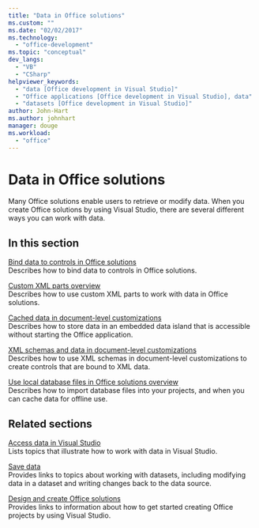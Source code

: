 ```yaml
---
title: "Data in Office solutions"
ms.custom: ""
ms.date: "02/02/2017"
ms.technology: 
  - "office-development"
ms.topic: "conceptual"
dev_langs: 
  - "VB"
  - "CSharp"
helpviewer_keywords: 
  - "data [Office development in Visual Studio]"
  - "Office applications [Office development in Visual Studio], data"
  - "datasets [Office development in Visual Studio]"
author: John-Hart
ms.author: johnhart
manager: douge
ms.workload: 
  - "office"
---
```

# Data in Office solutions
  Many Office solutions enable users to retrieve or modify data. When you create Office solutions by using Visual Studio, there are several different ways you can work with data.  
  
## In this section  
 [Bind data to controls in Office solutions](../vsto/binding-data-to-controls-in-office-solutions.md)  
 Describes how to bind data to controls in Office solutions.  
  
 [Custom XML parts overview](../vsto/custom-xml-parts-overview.md)  
 Describes how to use custom XML parts to work with data in Office solutions.  
  
 [Cached data in document-level customizations](../vsto/cached-data-in-document-level-customizations.md)  
 Describes how to store data in an embedded data island that is accessible without starting the Office application.  
  
 [XML schemas and data in document-level customizations](../vsto/xml-schemas-and-data-in-document-level-customizations.md)  
 Describes how to use XML schemas in document-level customizations to create controls that are bound to XML data.  
  
 [Use local database files in Office solutions overview](../vsto/using-local-database-files-in-office-solutions-overview.md)  
 Describes how to import database files into your projects, and when you can cache data for offline use.  
  
## Related sections  
 [Access data in Visual Studio](/visualstudio/data-tools/accessing-data-in-visual-studio)  
 Lists topics that illustrate how to work with data in Visual Studio.  
  
 [Save data](/visualstudio/data-tools/saving-data)  
 Provides links to topics about working with datasets, including modifying data in a dataset and writing changes back to the data source.  
  
 [Design and create Office solutions](../vsto/designing-and-creating-office-solutions.md)  
 Provides links to information about how to get started creating Office projects by using Visual Studio.  
  
  
